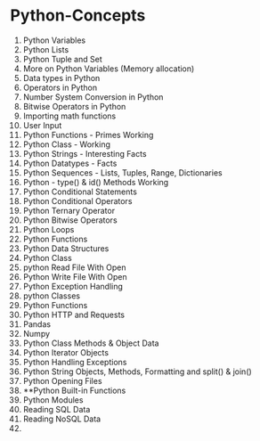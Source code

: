 # Python-Concepts

1. Python Variables
2. Python Lists
3. Python Tuple and Set 
4. More on Python Variables (Memory allocation)
5. Data types in Python
6. Operators in Python
7. Number System Conversion in Python
8. Bitwise Operators in Python
9. Importing math functions
10. User Input
11. Python Functions - Primes Working
12. Python Class - Working
13. Python Strings - Interesting Facts
14. Python Datatypes - Facts
15. Python Sequences - Lists, Tuples, Range, Dictionaries
16. Python - type() & id() Methods Working
17. Python Conditional Statements
18. Python Conditional Operators
19. Python Ternary Operator
20. Python Bitwise Operators
21. Python Loops
22. Python Functions
23. Python Data Structures
24. Python Class
25. python Read File With Open
26. Python Write File With Open
27. Python Exception Handling
28. python Classes
29. Python Functions
30. Python HTTP and Requests
31. Pandas
32. Numpy
33. Python Class Methods & Object Data
34. Python Iterator Objects
35. Python Handling Exceptions
36. Python String Objects, Methods, Formatting and split() & join()
37. Python Opening Files
38. **Python Built-in Functions
39. Python Modules
40. Reading SQL Data
41. Reading NoSQL Data
42. 
